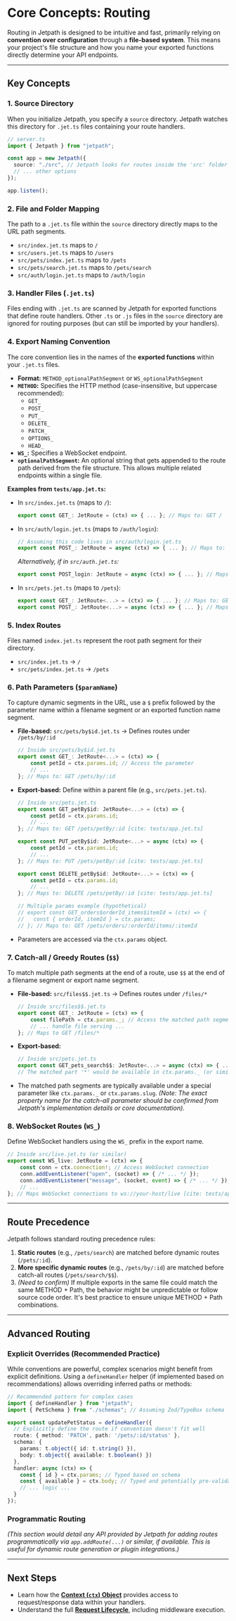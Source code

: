 <docmach type="wrapper" file="doc-fragments/docs.html" replacement="content">
 
# Core Concepts: Routing

Routing in Jetpath is designed to be intuitive and fast, primarily relying on **convention over configuration** through a **file-based system**. This means your project's file structure and how you name your exported functions directly determine your API endpoints.

---

## Key Concepts

### 1. Source Directory

When you initialize Jetpath, you specify a `source` directory. Jetpath watches this directory for `.jet.ts` files containing your route handlers.

```typescript
// server.ts
import { Jetpath } from "jetpath";

const app = new Jetpath({
  source: "./src", // Jetpath looks for routes inside the 'src' folder
  // ... other options
});

app.listen();
````

### 2\. File and Folder Mapping

The path to a `.jet.ts` file within the `source` directory directly maps to the URL path segments.

  * `src/index.jet.ts` maps to `/`
  * `src/users.jet.ts` maps to `/users`
  * `src/pets/index.jet.ts` maps to `/pets`
  * `src/pets/search.jet.ts` maps to `/pets/search`
  * `src/auth/login.jet.ts` maps to `/auth/login`

### 3\. Handler Files (`.jet.ts`)

Files ending with `.jet.ts` are scanned by Jetpath for exported functions that define route handlers. Other `.ts` or `.js` files in the `source` directory are ignored for routing purposes (but can still be imported by your handlers).

### 4\. Export Naming Convention

The core convention lies in the names of the **exported functions** within your `.jet.ts` files.

  * **Format:** `METHOD_optionalPathSegment` or `WS_optionalPathSegment`
  * **`METHOD`:** Specifies the HTTP method (case-insensitive, but uppercase recommended):
      * `GET_`
      * `POST_`
      * `PUT_`
      * `DELETE_`
      * `PATCH_`
      * `OPTIONS_`
      * `HEAD_`
  * **`WS_`:** Specifies a WebSocket endpoint.
  * **`optionalPathSegment`:** An optional string that gets appended to the route path derived from the file structure. This allows multiple related endpoints within a single file.

**Examples from `tests/app.jet.ts`:**

  * In `src/index.jet.ts` (maps to `/`):
    ```typescript
    export const GET_: JetRoute = (ctx) => { ... }; // Maps to: GET /
    ```
  * In `src/auth/login.jet.ts` (maps to `/auth/login`):
    ```typescript
    // Assuming this code lives in src/auth/login.jet.ts
    export const POST_: JetRoute = async (ctx) => { ... }; // Maps to: POST /auth/login
    ```
    *Alternatively, if in `src/auth.jet.ts`:*
    ```typescript
    export const POST_login: JetRoute = async (ctx) => { ... }; // Maps to: POST /auth/login [cite: tests/app.jet.ts]
    ```
  * In `src/pets.jet.ts` (maps to `/pets`):
    ```typescript
    export const GET_: JetRoute<...> = (ctx) => { ... }; // Maps to: GET /pets [cite: tests/app.jet.ts]
    export const POST_: JetRoute<...> = async (ctx) => { ... }; // Maps to: POST /pets [cite: tests/app.jet.ts]
    ```

### 5\. Index Routes

Files named `index.jet.ts` represent the root path segment for their directory.

  * `src/index.jet.ts` -\> `/`
  * `src/pets/index.jet.ts` -\> `/pets`

### 6\. Path Parameters (`$paramName`)

To capture dynamic segments in the URL, use a `$` prefix followed by the parameter name within a filename segment or an exported function name segment.

  * **File-based:** `src/pets/by$id.jet.ts` -\> Defines routes under `/pets/by/:id`
    ```typescript
    // Inside src/pets/by$id.jet.ts
    export const GET_: JetRoute<...> = (ctx) => {
        const petId = ctx.params.id; // Access the parameter
        // ...
    }; // Maps to: GET /pets/by/:id
    ```
  * **Export-based:** Define within a parent file (e.g., `src/pets.jet.ts`).
    ```typescript
    // Inside src/pets.jet.ts
    export const GET_petBy$id: JetRoute<...> = (ctx) => {
        const petId = ctx.params.id;
        // ...
    }; // Maps to: GET /pets/petBy/:id [cite: tests/app.jet.ts]

    export const PUT_petBy$id: JetRoute<...> = async (ctx) => {
        const petId = ctx.params.id;
        // ...
    }; // Maps to: PUT /pets/petBy/:id [cite: tests/app.jet.ts]

    export const DELETE_petBy$id: JetRoute<...> = (ctx) => {
        const petId = ctx.params.id;
        // ...
    }; // Maps to: DELETE /pets/petBy/:id [cite: tests/app.jet.ts]

    // Multiple params example (hypothetical)
    // export const GET_orders$orderId_items$itemId = (ctx) => {
    //   const { orderId, itemId } = ctx.params;
    // }; // Maps to: GET /pets/orders/:orderId/items/:itemId
    ```
  * Parameters are accessed via the `ctx.params` object.

### 7\. Catch-all / Greedy Routes (`$$`)

To match multiple path segments at the end of a route, use `$$` at the end of a filename segment or export name segment.

  * **File-based:** `src/files$$.jet.ts` -\> Defines routes under `/files/*`
    ```typescript
    // Inside src/files$$.jet.ts
    export const GET_: JetRoute = (ctx) => {
        const filePath = ctx.params._; // Access the matched path segments (exact property name TBC)
        // ... handle file serving ...
    }; // Maps to GET /files/*
    ```
  * **Export-based:**
    ```typescript
    // Inside src/pets.jet.ts
    export const GET_pets_search$$: JetRoute<...> = async (ctx) => { ... }; // Maps to GET /pets/search/* [cite: tests/app.jet.ts]
    // The matched part '*' would be available in ctx.params._ (or similar TBC)
    ```
  * The matched path segments are typically available under a special parameter like `ctx.params._` or `ctx.params.slug`. *(Note: The exact property name for the catch-all parameter should be confirmed from Jetpath's implementation details or core documentation).*

### 8\. WebSocket Routes (`WS_`)

Define WebSocket handlers using the `WS_` prefix in the export name.

```typescript
// Inside src/live.jet.ts (or similar)
export const WS_live: JetRoute = (ctx) => {
    const conn = ctx.connection!; // Access WebSocket connection
    conn.addEventListener("open", (socket) => { /* ... */ });
    conn.addEventListener("message", (socket, event) => { /* ... */ });
    // ...
}; // Maps WebSocket connections to ws://your-host/live [cite: tests/app.jet.ts]
```

-----

## Route Precedence

Jetpath follows standard routing precedence rules:

1.  **Static routes** (e.g., `/pets/search`) are matched before dynamic routes (`/pets/:id`).
2.  **More specific dynamic routes** (e.g., `/pets/by/:id`) are matched before catch-all routes (`/pets/search/$$`).
3.  *(Need to confirm)* If multiple exports in the same file could match the same METHOD + Path, the behavior might be unpredictable or follow source code order. It's best practice to ensure unique METHOD + Path combinations.

-----

## Advanced Routing

### Explicit Overrides (Recommended Practice)

While conventions are powerful, complex scenarios might benefit from explicit definitions. Using a `defineHandler` helper (if implemented based on recommendations) allows overriding inferred paths or methods:

```typescript
// Recommended pattern for complex cases
import { defineHandler } from "jetpath";
import { PetSchema } from "./schemas"; // Assuming Zod/TypeBox schema

export const updatePetStatus = defineHandler({
  // Explicitly define the route if convention doesn't fit well
  route: { method: 'PATCH', path: '/pets/:id/status' },
  schema: {
    params: t.object({ id: t.string() }),
    body: t.object({ available: t.boolean() })
  },
  handler: async (ctx) => {
    const { id } = ctx.params; // Typed based on schema
    const { available } = ctx.body; // Typed and potentially pre-validated
    // ... logic ...
  }
});
```

### Programmatic Routing

*(This section would detail any API provided by Jetpath for adding routes programmatically via `app.addRoute(...)` or similar, if available. This is useful for dynamic route generation or plugin integrations.)*

-----

## Next Steps

  * Learn how the [**Context (`ctx`) Object**](https://www.google.com/search?q=./context.md) provides access to request/response data within your handlers.
  * Understand the full [**Request Lifecycle**](https://www.google.com/search?q=./request-lifecycle.md), including middleware execution.
 
 

</docmach>



